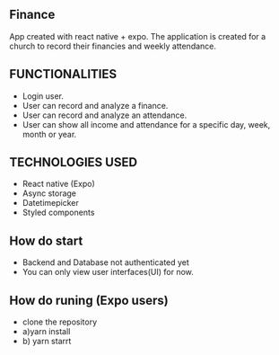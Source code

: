 ## Finance
App created with react native + expo. The application is created for a church to record their financies and weekly attendance.

## FUNCTIONALITIES
- Login user.
- User can record and analyze a finance.
- User can record and analyze an attendance.
- User can show all income and attendance for a specific day, week, month or year.

## TECHNOLOGIES USED
- React native (Expo)
- Async storage
- Datetimepicker
- Styled components


## How do start
- Backend and Database not authenticated yet
- You can only view user interfaces(UI) for now.


## How do runing (Expo users)
- clone the repository
- a)yarn  install
- b) yarn starrt





